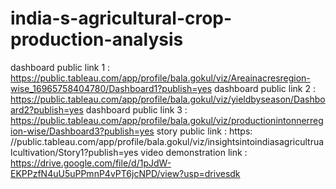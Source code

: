 # india-s-agricultural-crop-production-analysis                                                                                                                         
dashboard public link 1 : https://public.tableau.com/app/profile/bala.gokul/viz/Areainacresregion-wise_16965758404780/Dashboard1?publish=yes 
dashboard public link 2 : https://public.tableau.com/app/profile/bala.gokul/viz/yieldbyseason/Dashboard2?publish=yes
dashboard public link 3 : https://public.tableau.com/app/profile/bala.gokul/viz/productionintonnerregion-wise/Dashboard3?publish=yes
story public link : https: //public.tableau.com/app/profile/bala.gokul/viz/insightsintoindiasagricultrualcultivation/Story1?publish=yes
video demonstration link : https://drive.google.com/file/d/1pJdW-EKPPzfN4uU5uPPmnP4vPT6jcNPD/view?usp=drivesdk
